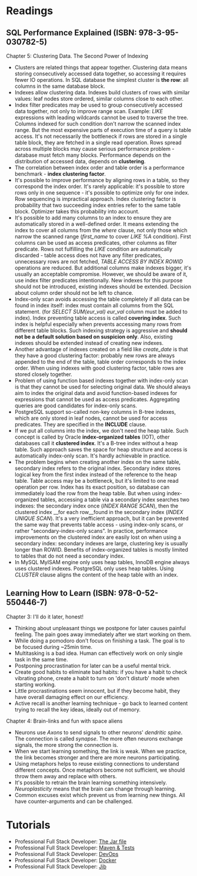 # Readings

## SQL Performance Explained (ISBN: 978-3-95-030782-5)

Chapter 5: Clustering Data. The Second Power of Indexing

- Clusters are related things that appear together. Clustering data means storing consecutively accessed data together,
  so accessing it requires fewer IO operations. In SQL database the simplest cluster is __the row__: all columns in the
  same database block.
- Indexes allow clustering data. Indexes build clusters of rows with similar values: leaf nodes store ordered, similar
  columns close to each other.
- Index filter predicates may be used to group consecutively accessed data together, not only to improve range scan.
  Example: _LIKE_ expressions with leading wildcards cannot be used to traverse the tree. Columns indexed for such
  condition don't narrow the scanned index range. But the most expensive parts of execution time of a query is table
  access. It's not necessarily the bottleneck if rows are stored in a single table block, they are fetched in a single
  read operation. Rows spread across multiple blocks may cause serious performance problem - database must fetch many
  blocks. Performance depends on the distribution of accessed data, depends on __clustering__.
- The correlation between index order and table order is a performance benchmark - __index clustering factor__.
- It's possible to improve performance by aligning rows in a table, so they correspond the index order. It's rarely
  applicable: it's possible to store rows only in one sequence - it's possible to optimize only for one index. Row
  sequencing is impractical approach. Index clustering factor is probability that two succeeding index entries refer to
  the same table block. Optimizer takes this probability into account.
- It's possible to add many columns to an index to ensure they are automatically stored in a well-defined order. It
  means extending the index to cover all columns from the _where_ clause, not only those which narrow the scanned
  range (_first_name_ to cover _LIKE %A_ condition). First columns can be used as access predicates, other columns as
  filter predicate. Rows not fulfilling the _LIKE_ condition are automatically discarded - table access does not have
  any filter predicates, unnecessary rows are not fetched, _TABLE ACCESS BY INDEX ROWID_ operations are reduced. But
  additional columns make indexes bigger, it's usually an acceptable compromise. However, we should be aware of it, use
  index filter predicates intentionally. New indexes for this purpose should not be introduced, existing indexes should
  be extended. Decision about column order should not be left to chance.
- Index-only scan avoids accessing the table completely if all data can be found in index itself: index must contain all
  columns from the SQL statement. (for _SELECT SUM(eur_val)_ _eur_val_ column must be added to index). Index preventing
  table access is called __covering index__. Such index is helpful especially when prevents accessing many rows from
  different table blocks. Such indexing strategy is aggressive and __should not be a default solution based on suspicion
  only__. Also, existing indexes should be extended instead of creating new indexes.
- Another advantage of indexes created on a field like _create_date_ is that they have a good clustering factor:
  probably new rows are always appended to the end of the table, table order corresponds to the index order. When using
  indexes with good clustering factor, table rows are stored closely together.
- Problem of using function based indexes together with index-only scan is that they cannot be used for selecting
  original data. We should always aim to index the original data and avoid function-based indexes for expressions that
  cannot be used as access predicates. Aggregating queries are good candidates for index-only scans.
- PostgreSQL support so-called non-key columns in B-tree indexes, which are only stored in leaf nodes, cannot be used
  for access predicates. They are specified in the __INCLUDE__ clause.
- If we put all columns into the index, we don't need the heap table. Such concept is called by Oracle __index-organized
  tables__ (IOT), other databases call it __clustered index__. It's a B-tree index without a heap table. Such approach
  saves the space for heap structure and access is automatically index-only scan. It's hardly achievable in practice.
- The problem begins when creating another index on the same table, secondary index refers to the original index.
  Secondary index stores logical key from the first index instead of the reference to the heap table. Table access may
  be a bottleneck, but it's limited to one read operation per row. Index has its exact position, so database can
  immediately load the row from the heap table. But when using index-organized tables, accessing a table via a secondary
  index searches two indexes: the secondary index once (_INDEX RANGE SCAN_), then the clustered index __for each
  row__found in the secondary index (_INDEX UNIQUE SCAN_). It's a very inefficient approach, but it can be prevented the
  same way that prevents table access - using index-only scans, or rather "secondary-index-only scans". In practice,
  performance improvements on the clustered index are easily lost on when using a secondary index: secondary indexes are
  large, clustering key is usually longer than ROWID. Benefits of index-organized tables is mostly limited to tables
  that do not need a secondary index.
- In MySQL MyISAM engine only uses heap tables, InnoDB engine always uses clustered indexes. PostgreSQL only uses heap
  tables. Using _CLUSTER_ clause aligns the content of the heap table with an index.

## Learning How to Learn (ISBN: 978-0-52-550446-7)

Chapter 3: I'll do it later, honest!

- Thinking about unpleasant things we postpone for later causes painful feeling. The pain goes away immediately after we
  start working on them.
- While doing a pomodoro don't focus on finishing a task. The goal is to be focused during ~25min time.
- Multitasking is a bad idea. Human can effectively work on only single task in the same time.
- Postponing procrastination for later can be a useful mental trick.
- Create good habits to eliminate bad habits: if you have a habit to check vibrating phone, create a habit to turn on
  'don't disturb' mode when starting working.
- Little procrastinations seem innocent, but if they become habit, they have overall damaging effect on our efficiency.
- Active recall is another learning technique - go back to learned content trying to recall the key ideas, ideally out
  of memory.

Chapter 4: Brain-links and fun with space aliens

- Neurons use _Axons_ to send signals to other neurons' _dendritic spine_. The connection is called _synapse_. The more
  often neurons exchange signals, the more strong the connection is.
- When we start learning something, the link is weak. When we practice, the link becomes stronger and there are
  more neurons participating.
- Using metaphors helps to reuse existing connections to understand different concepts. Once metaphors become not
  sufficient, we should throw them away and replace with others.
- It's possible to retrain the brain learning something intensively. _Neuroplasticity_ means that the brain can change
  through learning.
- Common excuses exist which prevent us from learning new things. All have counter-arguments and can be challenged.

# Tutorials

- Professional Full Stack Developer: [The Jar file](https://github.com/marcinciapa/tutorials/pull/69)
- Professional Full Stack Developer: [Maven & Tests](https://github.com/marcinciapa/tutorials/pull/70)
- Professional Full Stack Developer: [DevOps](https://github.com/marcinciapa/tutorials/pull/71)
- Professional Full Stack Developer: [Docker](https://github.com/marcinciapa/tutorials/pull/72)
- Professional Full Stack Developer: [Jib](https://github.com/marcinciapa/tutorials/pull/73)

